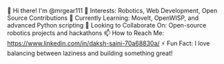 👋 Hi there! I'm @mrgear111
👀 Interests: Robotics, Web Development, Open Source Contributions
🌱 Currently Learning: MoveIt, OpenWISP, and advanced Python scripting
💞️ Looking to Collaborate On: Open-source robotics projects and hackathons
📫 How to Reach Me: https://www.linkedin.com/in/daksh-saini-70a68830a/
⚡ Fun Fact: I love balancing between laziness and building something great!
